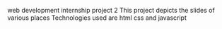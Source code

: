 web development internship project 2
This project depicts the slides of various places
Technologies used are html css and javascript
